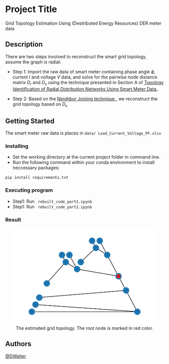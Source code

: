 # Project Title

Grid Topology Estimation Using (Destributed Energy Resources) DER meter data

## Description

There are two steps involved to reconstruct the smart grid topology, assume the graph is radial. 

- Step 1: Import the raw data of smart meter containing phase angle $\phi$, current $I$ and voltage $V$ data, and solve for the pairwise node distance matrix $D_r$ and $D_x$ using the technique presented in Section A of [Topology Identification of Radial Distribution Networks Using Smart Meter Data
]([https://ieeexplore.ieee.org/document/9641748]).

- Step 2: Based on the [Neighbor Joining technique
]([https://www.tenderisthebyte.com/blog/2022/08/31/neighbor-joining-trees/]), we reconstruct the grid topology based on $D_x$

## Getting Started

The smart meter raw data is places in ```data/ Load_Current_Voltage_PF.xlsx```

### Installing

* Set the working directory at the current project folder in command line. 
* Run the following command within your conda environment to install neccessary packages:
```
pip install requirements.txt
```
### Executing program

* Step1: Run <code> rebuilt_code_part1.ipynb </code>
* Step1: Run <code> rebuilt_code_part2.ipynb </code>

### Result


<p align="center">
<img src="estimated_topology.png", style="width:450px;">
<br> The estimated grid topology. The root node is marked in red color.
</p>

## Authors

[@DWalter](walter.liao@monash.edu)
